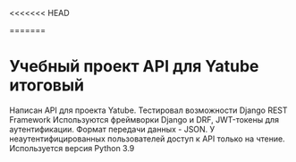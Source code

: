 <<<<<<< HEAD

=======
# Учебный проект API для Yatube итоговый

Написан API для проекта Yatube. Тестировал возможности Django REST Framework
Используются фреймворки Django и DRF, JWT-токены для аутентификации.
Формат передачи данных - JSON.
У неаутентифицированных пользователей доступ к API только на чтение.
Используется версия Python 3.9

